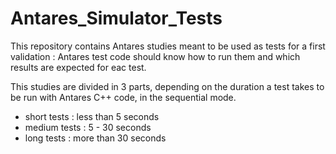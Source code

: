 # Antares_Simulator_Tests

This repository contains Antares studies meant to be used as tests for a first validation : Antares test code should know
how to run them and which results are expected for eac test.  

This studies are divided in 3 parts, depending on the duration a test takes to be run with Antares C++ code, in the sequential mode.
- short tests : less than 5 seconds
- medium tests : 5 - 30 seconds
- long tests : more than 30 seconds
